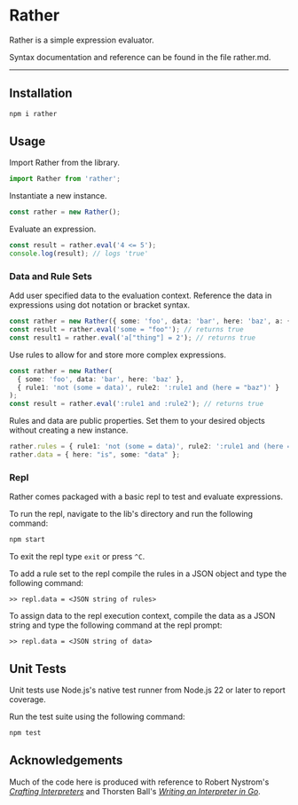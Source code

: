 # Rather 

Rather is a simple expression evaluator.

Syntax documentation and reference can be found in the file rather.md.

---

## Installation

```bash
npm i rather
```


## Usage 

Import Rather from the library.

```TypeScript
import Rather from 'rather';
```


Instantiate a new instance.

```TypeScript
const rather = new Rather();
```


Evaluate an expression.

```TypeScript
const result = rather.eval('4 <= 5');
console.log(result); // logs 'true'
```

### Data and Rule Sets

Add user specified data to the evaluation context. Reference the data in 
expressions using dot notation or bracket syntax.

```TypeScript
const rather = new Rather({ some: 'foo', data: 'bar', here: 'baz', a: { thing: 2 } });
const result = rather.eval('some = "foo"'); // returns true
const result1 = rather.eval('a["thing"] = 2'); // returns true
```


Use rules to allow for and store more complex expressions.

```TypeScript
const rather = new Rather(
  { some: 'foo', data: 'bar', here: 'baz' },
  { rule1: 'not (some = data)', rule2: ':rule1 and (here = "baz")' }
);
const result = rather.eval(':rule1 and :rule2'); // returns true
```

Rules and data are public properties. Set them to your desired objects without
creating a new instance.

```TypeScript
rather.rules = { rule1: 'not (some = data)', rule2: ':rule1 and (here = "baz")' };
rather.data = { here: "is", some: "data" };
```

### Repl

Rather comes packaged with a basic repl to test and evaluate expressions.

To run the repl, navigate to the lib's directory and run the following command:

```bash
npm start
```

To exit the repl type `exit` or press `^C`.

To add a rule set to the repl compile the rules in a JSON object and type the
following command:

```
>> repl.data = <JSON string of rules>
```

To assign data to the repl execution context, compile the data as a JSON string
and type the following command at the repl prompt:

```
>> repl.data = <JSON string of data>
```


## Unit Tests

Unit tests use Node.js's native test runner from Node.js 22 or later to report
coverage.

Run the test suite using the following command:

```bash
npm test
```

## Acknowledgements

Much of the code here is produced with reference to Robert Nystrom's *[Crafting
Interpreters](https://craftinginterpreters.com/)* and Thorsten Ball's 
*[Writing an Interpreter in Go](https://interpreterbook.com/)*.
